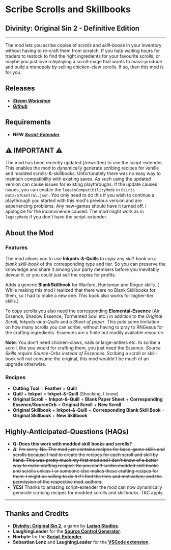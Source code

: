 # Scribe Scrolls and Skillbooks

## Divinity: Original Sin 2 - Definitive Edition

----------

The mod lets you scribe copies of _scrolls_ and _skill-books_ in your inventory without having to re-craft them from scratch. If you hate waiting hours for traders to restock to find the right ingredients for your favourite scrolls; or maybe you just love roleplaying a scroll-mage that wants to mass-produce and build a monopoly by selling chicken-claw scrolls. If so, then this mod is for you.

## Releases

* ***[Steam Workshop](https://steamcommunity.com/sharedfiles/filedetails/?id=2012742114)***
* ***[Github](https://github.com/Shresht7/Scribe-Scrolls-and-Skillbooks/releases)***

## Requirements

* **NEW** ***[Script-Extender](https://github.com/Norbyte/ositools)***

## ⚠ IMPORTANT ⚠

The mod has been recently updated (/rewritten) to use the script-extender. This enables the mod to dynamically generate scribing recipes for vanilla and modded scrolls-&-skillbooks. Unfortunately there was no easy way to maintain compatibility with existing saves. As such using the updated version can cause issues for existing playthroughs. If the update causes issues, you can enable the `legacyCompatibilityMode` in `Osiris Data/S7Central.json`. You only need to do this if you wish to continue a playthrough you started with this mod's previous version and are experiencing problems. Any new-games should have it turned off. I apologize for the inconvinence caused. The mod might work as in `legacyMode` if you don't have the script-extender. 

## About the Mod

### Features

The mod allows you to use **Inkpots-&-Quills** to _copy_ any _skill-book_ on a _blank skill-book_ of the corresponding type and tier. So you can preserve the knowledge and share it among your party members before you inevitably devour it. or you could just sell the copies for profits.

Adds a generic **BlankSkillbook** for Warfare, Huntsman and Rogue skills. ( While making this mod I realized that there were no Blank Skillbooks for them, so I had to make a new one. This book also works for higher-tier skills.)

To copy scrolls you also need the corresponding **Elemental-Essence** (Air Essence, Shadow Essence, Tormented Soul etc.) in addition to the _Original Scroll, Inkpots-and-Quills_ and a _Sheet of paper_. This puts some limitation on how many scrolls you can scribe, without having to pray to RNGesus for the crafting ingredients. Essences are a finite but readily available resource.

**Note**: You don't need chicken-claws, nails or large-antlers etc. to scribe a scroll, like you would for crafting them, you just need the Essence. _Source Skills require Source-Orbs instead of Essences_. Scribing a scroll or skill-book will not consume the original, this mod wouldn't be much of an upgrade otherwise.

### Recipes

* **Cutting Tool** + **Feather** = **Quill**
* **Quill** + **Inkpot** = **Inkpot-&-Quill** (Shocking, I know)
* **Original Scroll** + **Inkpot-&-Quill** + **Blank Paper Sheet** + **Corresponding Essence/SourceOrb** = **Original Scroll** + **New Scroll**
* **Original Skillbook** + **Inkpot-&-Quill** + **Corresponding Blank Skill Book** = **Original Skillbook** + **New Skillbook**

## Highly-Anticipated-Questions (HAQs)

* **Q: Does this work with modded skill books and scrolls?**
* ***A***: ~~I'm sorry, No. The mod just contains recipes for base-game skills and scrolls because I had to create the recipes for each scroll and skill by hand. This was pretty much my first mod and I don't know of a better way to make crafting recipes. So you can't scribe modded skill books and scrolls unless I or someone else makes these crafting recipes for them. I might be willing to do it if I find the time and motivation; and the permission of the respective mod-authors.~~
* **YES!** Thanks to amazing script-extender the mod can now dynamically generate scribing recipes for modded scrolls and skillbooks. T&C apply.

----------

## Thanks and Credits

* **[Divinity: Original Sin 2](http://store.steampowered.com/app/435150/Divinity_Original_Sin_2/)**, a game by **[Larian Studios](http://larian.com/)**.
* **LaughingLeader** for the **[Source Control Generator](https://github.com/LaughingLeader/SourceControlGenerator)**.
* **Norbyte** for the **[Script-Extender](https://github.com/Norbyte/ositools)**.
* **Sebastian Lenz** and **LaughingLeader** for the **[VSCode extension](https://marketplace.visualstudio.com/items?itemName=sebastian-lenz.divinity-vscode)**.
